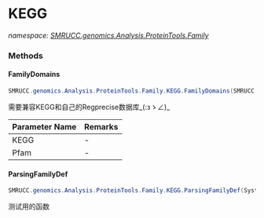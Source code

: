﻿# KEGG
_namespace: [SMRUCC.genomics.Analysis.ProteinTools.Family](./index.md)_





### Methods

#### FamilyDomains
```csharp
SMRUCC.genomics.Analysis.ProteinTools.Family.KEGG.FamilyDomains(SMRUCC.genomics.SequenceModel.FASTA.FastaFile,System.Collections.Generic.IEnumerable{SMRUCC.genomics.Data.Xfam.Pfam.PfamString.PfamString})
```
需要兼容KEGG和自己的Regprecise数据库_(:зゝ∠)_

|Parameter Name|Remarks|
|--------------|-------|
|KEGG|-|
|Pfam|-|


#### ParsingFamilyDef
```csharp
SMRUCC.genomics.Analysis.ProteinTools.Family.KEGG.ParsingFamilyDef(System.String)
```
测试用的函数


